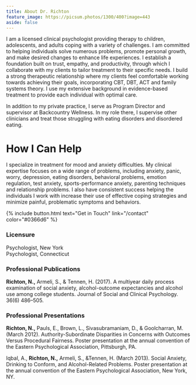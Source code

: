 ```yaml
---
title: About Dr. Richton
feature_image: https://picsum.photos/1300/400?image=443
aside: false
---
```


I am a licensed clinical psychologist providing therapy to children, adolescents, and adults coping with a variety of challenges. I am committed to helping individuals solve numerous problems, promote personal growth, and make desired changes to enhance life experiences. I establish a foundation built on trust, empathy, and productivity, through which I collaborate with my clients to tailor treatment to their specific needs. 
I build a strong therapeutic relationship where my clients feel comfortable working towards achieving their goals, incorporating CBT, DBT, ACT and family systems theory. I use my extensive background in evidence-based treatment to provide each individual with optimal care.

In addition to my private practice, I serve as Program Director and supervisor at Backcountry Wellness. In my role there, I supervise other clinicians and treat those struggling with eating disorders and disordered eating.

# How I Can Help

I specialize in treatment for mood and anxiety difficulties. My clinical expertise focuses on a wide range of problems, including anxiety, panic, worry, depression, eating disorders, behavioral problems, emotion regulation, test anxiety, sports-performance anxiety, parenting techniques and relationship problems. I also have consistent success helping the individuals I work with increase their use of effective coping strategies and minimize painful, problematic symptoms and behaviors.

{% include button.html text="Get in Touch" link="/contact" color="#0366d6" %}

### Licensure 
Psychologist, New York <br>
Psychologist, Connecticut

### Professional Publications
**Richton, N.,** Armeli, S., & Tennen, H. (2017). A multiyear daily process examination of social anxiety, alcohol-outcome expectancies and alcohol use among college students. Journal of Social and Clinical Psychology. 36(6) 486–505.

### Professional Presentations

**Richton, N.,** Pauls, E., Brown, L., Sivasubramaniam, D., & Goolcharran, M. (March 2012). Authority-Subordinate Disparities in Concerns with Outcomes Versus Procedural Fairness. Poster presentation at the annual convention of the Eastern Psychological Association, Pittsburgh, PA.

Iqbal, A., **Richton, N.,** Armeli, S., &Tennen, H. (March 2013). Social Anxiety, Drinking to Conform, and Alcohol-Related Problems. Poster presentation at the annual convention of the Eastern Psychological Association, New York, NY.
